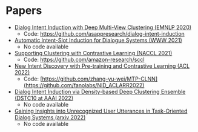 # Papers

- [Dialog Intent Induction with Deep Multi-View Clustering (EMNLP 2020)](https://arxiv.org/pdf/1908.11487.pdf)
  - Code: https://github.com/asappresearch/dialog-intent-induction 
- [Automatic Intent-Slot Induction for Dialogue Systems (WWW 2021)](https://arxiv.org/pdf/2103.08886.pdf)
  - No code available
- [Supporting Clustering with Contrastive Learning (NACCL 2021)](https://arxiv.org/pdf/2103.12953.pdf)
  - Code: https://github.com/amazon-research/sccl
- [New Intent Discovery with Pre-training and Contrastive Learning (ACL 2022)](https://arxiv.org/pdf/2205.12914.pdf)
  - Code: [https://github.com/zhang-yu-wei/MTP-CLNN](https://github.com/fanolabs/NID_ACLARR2022)
- [Dialog Intent Induction via Density-based Deep Clustering Ensemble (DSTC10 at AAAI 2022)](https://arxiv.org/pdf/2201.06731.pdf)
  - No code available
- [Gaining Insights into Unrecognized User Utterances in Task-Oriented Dialog Systems (arxiv 2022)](https://arxiv.org/pdf/2204.05158.pdf)
  - No code available
